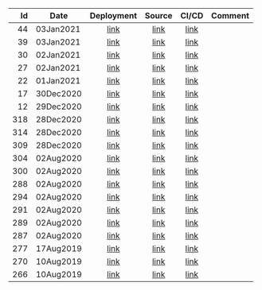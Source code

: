 | Id | Date | Deployment | Source | CI/CD | Comment |
| -: | ---- | :--------: | :----: | :---: | ------- |
| 44 | 03Jan2021 | [link](https://torbjorv.github.io/paintbobs/versions/44/) | [link](https://github.com/torbjorv/paintbobs/commit/cece65917aeeeed1e50745f0d84967806dab1383) | [link](https://circleci.com/workflow-run/860675a9-01b5-49e7-9845-a9dc2b76d4e8) | |
| 39 | 03Jan2021 | [link](https://torbjorv.github.io/paintbobs/versions/39/) | [link](https://github.com/torbjorv/paintbobs/commit/d463f9639cd6de3d716b40d16371aea583a317bd) | [link](https://circleci.com/workflow-run/7e65afc3-0694-4d8f-8167-7568f7d07af6) | |
| 30 | 02Jan2021 | [link](https://torbjorv.github.io/paintbobs/versions/30/) | [link](https://github.com/torbjorv/paintbobs/commit/719f36d3542555ed6bc59fb70e2b5d29dfa13937) | [link](https://circleci.com/workflow-run/976acdd3-9a83-4f4d-8186-41d22c5094d8) | |
| 27 | 02Jan2021 | [link](https://torbjorv.github.io/paintbobs/versions/27/) | [link](https://github.com/torbjorv/paintbobs/commit/8959a929f36d8303c140a8281f96d9abf1d7cac5) | [link](https://circleci.com/workflow-run/7daa62b4-70d0-456c-a63c-b41122d28823) | |
| 22 | 01Jan2021 | [link](https://torbjorv.github.io/paintbobs/versions/22/) | [link](https://github.com/torbjorv/paintbobs/commit/fc090b1b1352667d53598a41f0170b22f3bdee55) | [link](https://circleci.com/workflow-run/396f9383-bb1b-4326-92f0-1b2294158a9e) | |
| 17 | 30Dec2020 | [link](https://torbjorv.github.io/paintbobs/versions/17/) | [link](https://github.com/torbjorv/paintbobs/commit/c82961bf5f98af24144798522556931a53cebe6e) | [link](https://circleci.com/workflow-run/fc603a57-cb26-4981-9c3a-a8a6e9485dec) | |
| 12 | 29Dec2020 | [link](https://torbjorv.github.io/paintbobs/versions/12/) | [link](https://github.com/torbjorv/paintbobs/commit/29ac4e7bcf8906946a9e679c2d42ff0cbd863d05) | [link](https://circleci.com/workflow-run/7e5de590-a086-4434-abde-2e4c10337c2a) | |
| 318 | 28Dec2020 | [link](https://torbjorv.github.io/shadebobs/versions/318/) | [link](https://github.com/torbjorv/shadebobs/commit/64d0059bb41a2ab695e1f48b1315618ebae218ee) | [link](https://circleci.com/workflow-run/39714d57-8c69-4dc7-bd70-07e1f733c5cc) | |
| 314 | 28Dec2020 | [link](https://torbjorv.github.io/shadebobs/versions/314/) | [link](https://github.com/torbjorv/shadebobs/commit/767b64b495e2d0ca91e3e476cfe18bd6635f1491) | [link](https://circleci.com/workflow-run/39ab1aa4-5cae-44d1-982d-f8a7ae7a2c8f) | |
| 309 | 28Dec2020 | [link](https://torbjorv.github.io/shadebobs/versions/309/) | [link](https://github.com/torbjorv/shadebobs/commit/d3b12d150d616b6e10e409bed21ef17a6de46889) | [link](https://circleci.com/workflow-run/79084fcc-6e09-4ad5-9e53-45a2eea68143) | |
| 304 | 02Aug2020 | [link](https://torbjorv.github.io/shadebobs/versions/304/) | [link](https://github.com/torbjorv/shadebobs/commit/3c6ce5ba53c7804690409c7aca174266cbdb2ed3) | [link](https://circleci.com/workflow-run/305467c0-4629-4aa1-a016-e9cd2a43adbc) | |
| 300 | 02Aug2020 | [link](https://torbjorv.github.io/shadebobs/versions/300/) | [link](https://github.com/torbjorv/shadebobs/commit/619e79fddd635d88178837ac4ad1c6bff91d435e) | [link](https://circleci.com/workflow-run/d0a288bf-6fd4-416b-aa92-b3d49a6003b1) | |
| 288 | 02Aug2020 | [link](https://torbjorv.github.io/shadebobs/versions/288/) | [link](https://github.com/torbjorv/shadebobs/commit/752aecbf3d09b650b63543814a7de603afae8ddc) | [link](https://circleci.com/workflow-run/4b79260f-cff5-4e8a-bd0e-21d0d75d9c83) | |
| 294 | 02Aug2020 | [link](https://torbjorv.github.io/shadebobs/versions/294/) | [link](https://github.com/torbjorv/shadebobs/commit/65c6f1b2401e574daafb387fdbb5079745680c7e) | [link](https://circleci.com/workflow-run/18e49960-90e8-48c8-9dc4-fbda803d4fa0) | |
| 291 | 02Aug2020 | [link](https://torbjorv.github.io/shadebobs/versions/291/) | [link](https://github.com/torbjorv/shadebobs/commit/e1c3a82218a8b40c9b5261ed81a8a7d13172d46e) | [link](https://circleci.com/workflow-run/03f02fd2-69a9-448b-a8c3-de320f110eab) | |
| 289 | 02Aug2020 | [link](https://torbjorv.github.io/shadebobs/versions/289/) | [link](https://github.com/torbjorv/shadebobs/commit/84d5fae72a1ae17a121c61421b34420d7aa563f1) | [link](https://circleci.com/workflow-run/c13fd47a-56ee-41ef-85b8-2ad54bee8e59) | |
| 287 | 02Aug2020 | [link](https://torbjorv.github.io/shadebobs/versions/287/) | [link](https://github.com/torbjorv/shadebobs/commit/038294195817f1eee6d1466185c5df5b1d8d370d) | [link](https://circleci.com/workflow-run/f12d567d-0766-48fa-9fd2-12bc73d0f8a0) | |
| 277 | 17Aug2019 | [link](https://torbjorv.github.io/shadebobs/versions/277/) | [link](https://github.com/torbjorv/shadebobs/commit/e02c72158c0b74237a759eb5167afee7b52c4b26) | [link](https://circleci.com/workflow-run/e68b96d6-ec31-4ea4-b026-1c36c99f6d8a) | |
| 270 | 10Aug2019 | [link](https://torbjorv.github.io/shadebobs/versions/270/) | [link](https://github.com/torbjorv/shadebobs/commit/abe99ec927da8f3e99b504bd773750fce1f368a4) | [link](https://circleci.com/workflow-run/43f0cc4f-9110-4222-8972-6f72c7a8cb5c) | |
| 266 | 10Aug2019 | [link](https://torbjorv.github.io/shadebobs//versions/266/) | [link](https://github.com/torbjorv/shadebobs/commit/bedd92047a27d6dddddb30e2322f7879b93d0e51) | [link](https://circleci.com/workflow-run/cb4ff996-fb68-4e79-b765-c606d015da44) | |



